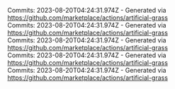 Commits: 2023-08-20T04:24:31.974Z - Generated via https://github.com/marketplace/actions/artificial-grass
<br>
Commits: 2023-08-20T04:24:31.974Z - Generated via https://github.com/marketplace/actions/artificial-grass
<br>
Commits: 2023-08-20T04:24:31.974Z - Generated via https://github.com/marketplace/actions/artificial-grass
<br>
Commits: 2023-08-20T04:24:31.974Z - Generated via https://github.com/marketplace/actions/artificial-grass
<br>
Commits: 2023-08-20T04:24:31.974Z - Generated via https://github.com/marketplace/actions/artificial-grass
<br>
